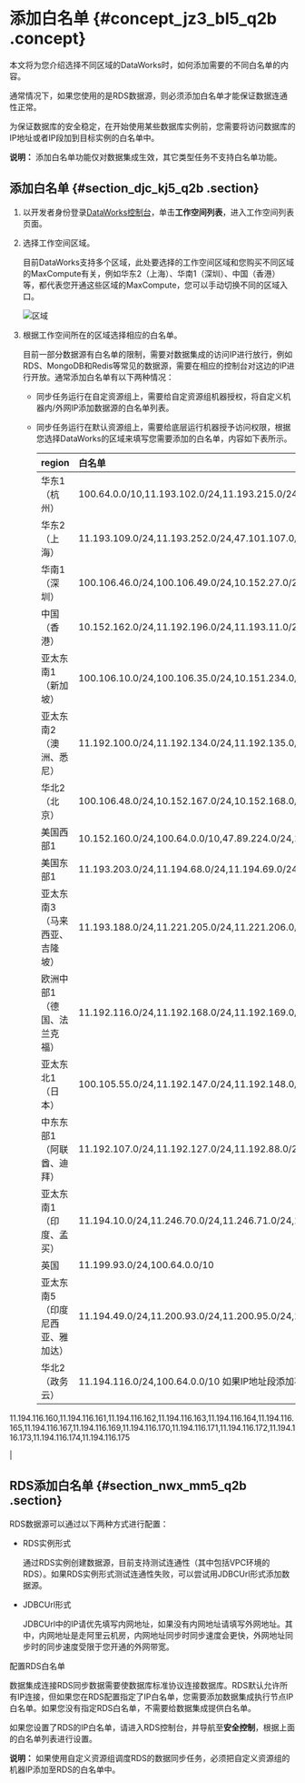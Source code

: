 # 添加白名单 {#concept_jz3_bl5_q2b .concept}

本文将为您介绍选择不同区域的DataWorks时，如何添加需要的不同白名单的内容。

通常情况下，如果您使用的是RDS数据源，则必须添加白名单才能保证数据连通性正常。

为保证数据库的安全稳定，在开始使用某些数据库实例前，您需要将访问数据库的IP地址或者IP段加到目标实例的白名单中。

**说明：** 添加白名单功能仅对数据集成生效，其它类型任务不支持白名单功能。

## 添加白名单 {#section_djc_kj5_q2b .section}

1.  以开发者身份登录[DataWorks控制台](https://workbench.data.aliyun.com/console)，单击**工作空间列表**，进入工作空间列表页面。
2.  选择工作空间区域。

    目前DataWorks支持多个区域，此处要选择的工作空间区域和您购买不同区域的MaxCompute有关，例如华东2（上海）、华南1（深圳）、中国（香港）等，都代表您开通这些区域的MaxCompute，您可以手动切换不同的区域入口。

    ![区域](http://static-aliyun-doc.oss-cn-hangzhou.aliyuncs.com/assets/img/16265/15680132508537_zh-CN.jpg)

3.  根据工作空间所在的区域选择相应的白名单。

    目前一部分数据源有白名单的限制，需要对数据集成的访问IP进行放行，例如RDS、MongoDB和Redis等常见的数据源，需要在相应的控制台对这边的IP进行开放。通常添加白名单有以下两种情况：

    -   同步任务运行在自定资源组上，需要给自定资源组机器授权，将自定义机器内/外网IP添加数据源的白名单列表。
    -   同步任务运行在默认资源组上，需要给底层运行机器授予访问权限，根据您选择DataWorks的区域来填写您需要添加的白名单，内容如下表所示。

        |region|白名单|
        |:-----|:--|
        |华东1（杭州）|100.64.0.0/10,11.193.102.0/24,11.193.215.0/24,11.194.110.0/24,11.194.73.0/24,118.31.157.0/24,47.97.53.0/24,11.196.23.0/24,47.99.12.0/24,47.99.13.0/24,114.55.197.0/24,11.197.246.0/24,11.197.247.0/24|
        |华东2（上海）|11.193.109.0/24,11.193.252.0/24,47.101.107.0/24,47.100.129.0/24,106.15.14.0/24,10.117.28.203,10.117.39.238,10.143.32.0/24,10.152.69.0/24,10.153.136.0/24,10.27.63.15,10.27.63.38,10.27.63.41,10.27.63.60,10.46.64.81,10.46.67.156,11.192.97.0/24,11.192.98.0/24,11.193.102.0/24,11.218.89.0/24,11.218.96.0/24,11.219.217.0/24,11.219.218.0/24,11.219.219.0/24,11.219.233.0/24,11.219.234.0/24,118.178.142.154,118.178.56.228,118.178.59.233,118.178.84.74,120.27.160.26,120.27.160.81,121.43.110.160,121.43.112.137,100.64.0.0/10|
        |华南1（深圳）|100.106.46.0/24,100.106.49.0/24,10.152.27.0/24,10.152.28.0/24,11.192.91.0/24,11.192.96.0/24,11.193.103.0/24,100.64.0.0/10,120.76.104.0/24,120.76.91.0/24,120.78.45.0/24|
        |中国（香港）|10.152.162.0/24,11.192.196.0/24,11.193.11.0/24,100.64.0.0/10,11.192.196.0/24,47.89.61.0/24,47.91.171.0/24,11.193.118.0/24,47.75.228.0/24|
        |亚太东南1（新加坡）|100.106.10.0/24,100.106.35.0/24,10.151.234.0/24,10.151.238.0/24,10.152.248.0/24,11.192.153.0/24,11.192.40.0/24,11.193.8.0/24,100.64.0.0/10,100.106.10.0/24,100.106.35.0/24,10.151.234.0/24,10.151.238.0/24,10.152.248.0/24,11.192.40.0/24,47.88.147.0/24,47.88.235.0/24,11.193.162.0/24,11.193.163.0/24,11.193.220.0/24,11.193.158.0/24,47.74.162.0/24,47.74.203.0/24,47.74.161.0/24,11.197.188.0/24|
        |亚太东南2（澳洲、悉尼）|11.192.100.0/24,11.192.134.0/24,11.192.135.0/24,11.192.184.0/24,11.192.99.0/24,100.64.0.0/10,47.91.49.0/24,47.91.50.0/24,11.193.165.0/24,47.91.60.0/24|
        |华北2（北京）|100.106.48.0/24,10.152.167.0/24,10.152.168.0/24,11.193.50.0/24,11.193.75.0/24,11.193.82.0/24,11.193.99.0/24,100.64.0.0/10,47.93.110.0/24,47.94.185.0/24,47.95.63.0/24,11.197.231.0/24,11.195.172.0/24,47.94.49.0/24,182.92.144.0/24|
        |美国西部1|10.152.160.0/24,100.64.0.0/10,47.89.224.0/24,11.193.216.0/24,47.88.108.0/24|
        |美国东部1|11.193.203.0/24,11.194.68.0/24,11.194.69.0/24,100.64.0.0/10,47.252.55.0/24,47.252.88.0/24|
        |亚太东南3（马来西亚、吉隆坡）|11.193.188.0/24,11.221.205.0/24,11.221.206.0/24,11.221.207.0/24,100.64.0.0/10,11.214.81.0/24,47.254.212.0/24,11.193.189.0/24|
        |欧洲中部1（德国、法兰克福）|11.192.116.0/24,11.192.168.0/24,11.192.169.0/24,11.192.170.0/24,11.193.106.0/24,100.64.0.0/10,11.192.116.14,11.192.116.142,11.192.116.160,11.192.116.75,11.192.170.27,47.91.82.22,47.91.83.74,47.91.83.93,47.91.84.11,47.91.84.110,47.91.84.82,11.193.167.0/24,47.254.138.0/24|
        |亚太东北1（日本）|100.105.55.0/24,11.192.147.0/24,11.192.148.0/24,11.192.149.0/24,100.64.0.0/10,47.91.12.0/24,47.91.13.0/24,47.91.9.0/24,11.199.250.0/24,47.91.27.0/24|
        |中东东部1（阿联酋、迪拜）|11.192.107.0/24,11.192.127.0/24,11.192.88.0/24,11.193.246.0/24,47.91.116.0/24,100.64.0.0/10|
        |亚太东南1（印度、孟买）|11.194.10.0/24,11.246.70.0/24,11.246.71.0/24,11.246.73.0/24,11.246.74.0/24,100.64.0.0/10,149.129.164.0/24,11.194.11.0/24|
        |英国|11.199.93.0/24,100.64.0.0/10|
        |亚太东南5（印度尼西亚、雅加达）|11.194.49.0/24,11.200.93.0/24,11.200.95.0/24,11.200.97.0/24,100.64.0.0/10,149.129.228.0/24,10.143.32.0/24,11.194.50.0/24|
        |华北2（政务云）|11.194.116.0/24,100.64.0.0/10 如果IP地址段添加不成功，请添加下述IP地址：

 11.194.116.160,11.194.116.161,11.194.116.162,11.194.116.163,11.194.116.164,11.194.116.165,11.194.116.167,11.194.116.169,11.194.116.170,11.194.116.171,11.194.116.172,11.194.116.173,11.194.116.174,11.194.116.175

 |


## RDS添加白名单 {#section_nwx_mm5_q2b .section}

RDS数据源可以通过以下两种方式进行配置：

-   RDS实例形式

    通过RDS实例创建数据源，目前支持测试连通性（其中包括VPC环境的RDS）。如果RDS实例形式测试连通性失败，可以尝试用JDBCUrl形式添加数据源。

-   JDBCUrl形式

    JDBCUrl中的IP请优先填写内网地址，如果没有内网地址请填写外网地址。其中，内网地址是走阿里云机房，内网地址同步时同步速度会更快，外网地址同步时的同步速度受限于您开通的外网带宽。


配置RDS白名单

数据集成连接RDS同步数据需要使数据库标准协议连接数据库。RDS默认允许所有IP连接，但如果您在RDS配置指定了IP白名单，您需要添加数据集成执行节点IP白名单。如果您没有指定RDS白名单，不需要给数据集成提供白名单。

如果您设置了RDS的IP白名单，请进入RDS控制台，并导航至**安全控制**，根据上面的白名单列表进行设置。

**说明：** 如果使用自定义资源组调度RDS的数据同步任务，必须把自定义资源组的机器IP添加至RDS的白名单中。

